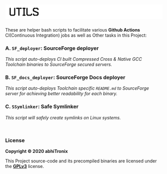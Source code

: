 <!--
===============================================
Raspberry Pi Toolchains(raspberry-pi-cross-compilers): This project 
provides latest automated GCC Cross Compiler & Native (ARM & ARM64) 
build-scripts and precompiled standalone toolchains for Raspberry Pi.


Copyright (C) 2020 Abhishek Thakur(@abhiTronix) <abhi.una12@gmail.com>


This program is free software: you can redistribute it and/or modify
it under the terms of the GNU General Public License as published by
the Free Software Foundation, either version 3 of the License, or
(at your option) any later version.

This program is distributed in the hope that it will be useful,
but WITHOUT ANY WARRANTY; without even the implied warranty of
MERCHANTABILITY or FITNESS FOR A PARTICULAR PURPOSE.  See the
GNU General Public License for more details.

You should have received a copy of the GNU General Public License
along with this program.  If not, see <https://www.gnu.org/licenses/>.
===============================================
-->

# <img alt="Banner" src="https://raw.githubusercontent.com/abhiTronix/Imbakup/master/Images/gcc/banners-c.png">

These are helper bash scripts to facilitate various **Github Actions** CI(Continuous Integration) jobs as well as Other tasks in this Project:


### A. `SF_deployer`: SourceForge deployer

_This script auto-deploys CI built Compressed Cross & Native GCC Toolchain binaries to SourceForge secured servers._


### B. `SF_docs_deployer`: SourceForge Docs deployer

_This script auto-deploys Toolchain specific `README.md` to SourceForge server for achieving better readability for each binary._


### C. `SSymlinker`: Safe Symlinker

_This script will safely create symlinks on Linux systems._

&nbsp;


### License

**Copyright © 2020 abhiTronix**

This Project source-code and its precompiled binaries are licensed under the [**GPLv3**](https://github.com/abhiTronix/raspberry-pi-cross-compilers/blob/master/LICENSE) license.